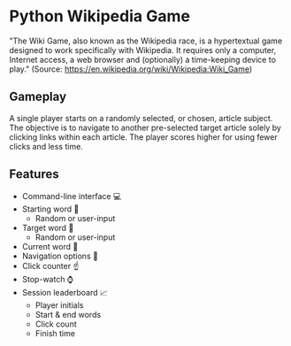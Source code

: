 # Python Wikipedia Game
"The Wiki Game, also known as the Wikipedia race, is a hypertextual game designed to work specifically with Wikipedia. It requires only a computer, Internet access, a web browser and (optionally) a time-keeping device to play." (Source: https://en.wikipedia.org/wiki/Wikipedia:Wiki_Game)

## Gameplay 
A single player starts on a randomly selected, or chosen, article subject. The objective is to navigate to another pre-selected target article solely by clicking links within each article. The player scores higher for using fewer clicks and less time. 

## Features
* Command-line interface :computer:
* Starting word :triangular_flag_on_post:
  * Random or user-input
* Target word :checkered_flag:
  * Random or user-input
* Current word :round_pushpin:
* Navigation options :page_facing_up:
* Click counter :point_up:
* Stop-watch :watch:
* Session leaderboard :chart_with_upwards_trend:
  * Player initials
  * Start & end words
  * Click count
  * Finish time
